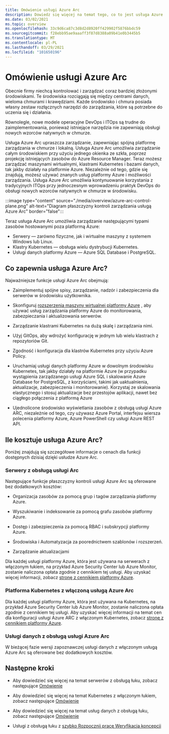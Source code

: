 ```yaml
---
title: Omówienie usługi Azure Arc
description: Dowiedz się więcej na temat tego, co to jest usługa Azure Arc i jak pomaga klientom w zarządzaniu zasobami hybrydowymi i zarządzaniem nimi za pomocą innych usług i funkcji platformy Azure.
ms.date: 03/02/2021
ms.topic: overview
ms.openlocfilehash: 33c9d6ca87c3d8d2d8920ff429902f5876bbdc59
ms.sourcegitcommit: f28ebb95ae9aaaff3f87d8388a09b41e0b3445b5
ms.translationtype: MT
ms.contentlocale: pl-PL
ms.lasthandoff: 03/29/2021
ms.locfileid: "101650196"
---
```

# <a name="azure-arc-overview"></a>Omówienie usługi Azure Arc

Obecnie firmy niechcą kontrolować i zarządzać coraz bardziej złożonymi środowiskami. Te środowiska rozciągają się między centrami danych, wieloma chmurami i krawędziami. Każde środowisko i chmura posiada własny zestaw rozłącznych narzędzi do zarządzania, które są potrzebne do uczenia się i działania.

Równolegle, nowe modele operacyjne DevOps i ITOps są trudne do zaimplementowania, ponieważ istniejące narzędzia nie zapewniają obsługi nowych wzorców natywnych w chmurze.

Usługa Azure Arc upraszcza zarządzanie, zapewniając spójną platformę zarządzania w chmurze i lokalną. Usługa Azure Arc umożliwia zarządzanie całym środowiskiem przy użyciu jednego okienka ze szkła, poprzez projekcję istniejących zasobów do Azure Resource Manager. Teraz możesz zarządzać maszynami wirtualnymi, klastrami Kubernetes i bazami danych, tak jakby działały na platformie Azure. Niezależnie od tego, gdzie się znajdują, możesz używać znanych usług platformy Azure i możliwości zarządzania. Usługa Azure Arc umożliwia kontynuowanie korzystania z tradycyjnych ITOps przy jednoczesnym wprowadzeniu praktyk DevOps do obsługi nowych wzorców natywnych w chmurze w środowisku.

:::image type="content" source="./media/overview/azure-arc-control-plane.png" alt-text="Diagram płaszczyzny kontroli zarządzania usługą Azure Arc" border="false":::

Teraz usługa Azure Arc umożliwia zarządzanie następującymi typami zasobów hostowanymi poza platformą Azure:

* Serwery — zarówno fizyczne, jak i wirtualne maszyny z systemem Windows lub Linux.
* Klastry Kubernetes — obsługa wielu dystrybucji Kubernetes.
* Usługi danych platformy Azure — Azure SQL Database i PostgreSQL.

## <a name="what-does-azure-arc-deliver"></a>Co zapewnia usługa Azure Arc?

Najważniejsze funkcje usługi Azure Arc obejmują:

* Zaimplementuj spójne spisy, zarządzanie, nadzór i zabezpieczenia dla serwerów w środowisku użytkownika.

* Skonfiguruj [rozszerzenia maszyny wirtualnej platformy Azure](./servers/manage-vm-extensions.md) , aby używać usług zarządzania platformy Azure do monitorowania, zabezpieczania i aktualizowania serwerów.

* Zarządzanie klastrami Kubernetes na dużą skalę i zarządzania nimi.

* Użyj GitOps, aby wdrożyć konfigurację w jednym lub wielu klastrach z repozytoriów Git.

*  Zgodność i konfiguracja dla klastrów Kubernetes przy użyciu Azure Policy.

* Uruchamiaj usługi danych platformy Azure w dowolnym środowisku Kubernetes, tak jakby działały na platformie Azure (w przypadku wystąpienia zarządzanego usługi Azure SQL i skalowanie Azure Database for PostgreSQL, z korzyściami, takimi jak uaktualnienia, aktualizacje, zabezpieczenia i monitorowanie). Korzystaj ze skalowania elastycznego i stosuj aktualizacje bez przestojów aplikacji, nawet bez ciągłego połączenia z platformą Azure

* Ujednolicone środowisko wyświetlania zasobów z obsługą usługi Azure ARC, niezależnie od tego, czy używasz Azure Portal, interfejsu wiersza polecenia platformy Azure, Azure PowerShell czy usługi Azure REST API.

## <a name="how-much-does-azure-arc-cost"></a>Ile kosztuje usługa Azure Arc?

Poniżej znajdują się szczegółowe informacje o cenach dla funkcji dostępnych dzisiaj dzięki usłudze Azure Arc.

### <a name="arc-enabled-servers"></a>Serwery z obsługą usługi Arc

Następujące funkcje płaszczyzny kontroli usługi Azure Arc są oferowane bez dodatkowych kosztów:

* Organizacja zasobów za pomocą grup i tagów zarządzania platformy Azure.

* Wyszukiwanie i indeksowanie za pomocą grafu zasobów platformy Azure.

* Dostęp i zabezpieczenia za pomocą RBAC i subskrypcji platformy Azure.

* Środowiska i Automatyzacja za poorednictwem szablonów i rozszerzeń.

* Zarządzanie aktualizacjami

Dla każdej usługi platformy Azure, która jest używana na serwerach z włączonym łukiem, na przykład Azure Security Center lub Azure Monitor, zostanie naliczona opłata zgodnie z cennikiem tej usługi. Aby uzyskać więcej informacji, zobacz [stronę z cennikiem platformy Azure](https://azure.microsoft.com/pricing/).

### <a name="azure-arc-enabled-kubernetes"></a>Platforma Kubernetes z włączoną usługą Azure Arc

Dla każdej usługi platformy Azure, która jest używana na Kubernetes, na przykład Azure Security Center lub Azure Monitor, zostanie naliczona opłata zgodnie z cennikiem tej usługi. Aby uzyskać więcej informacji na temat cen dla konfiguracji usługi Azure ARC z włączonym Kubernetes, zobacz [stronę z cennikiem platformy Azure](https://azure.microsoft.com/pricing/).

### <a name="azure-arc-enabled-data-services"></a>Usługi danych z obsługą usługi Azure Arc

W bieżącej fazie wersji zapoznawczej usługi danych z włączonym usługą Azure Arc są oferowane bez dodatkowych kosztów.

## <a name="next-steps"></a>Następne kroki

* Aby dowiedzieć się więcej na temat serwerów z obsługą łuku, zobacz następujące [Omówienie](./servers/overview.md)

* Aby dowiedzieć się więcej na temat Kubernetes z włączonym łukiem, zobacz następujące [Omówienie](./kubernetes/overview.md)

* Aby dowiedzieć się więcej na temat usług danych z obsługą łuku, zobacz następujące [Omówienie](https://azure.microsoft.com/services/azure-arc/hybrid-data-services/)

* Usługi z obsługą łuku z [szybko Rozpocznij pracę Weryfikacja koncepcji](https://azurearcjumpstart.io/azure_arc_jumpstart/)
